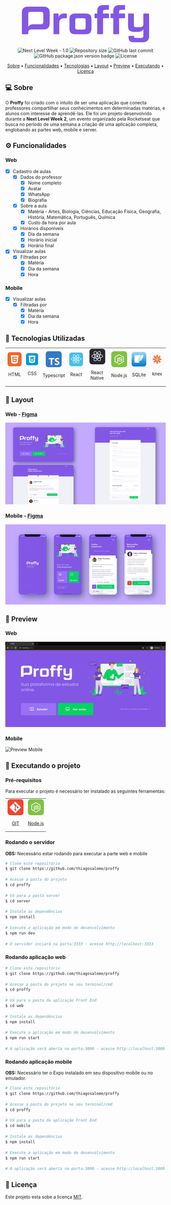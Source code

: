 <!-- Logo -->
<p align="center">
  <img src="./.github/logo.png" alt="Proffy" title="Proffy">
</p>

<!-- Badges -->
<p align="center">
  <img src="https://img.shields.io/badge/Next%20Level%20Week-1.0-774DD6" alt="Next Level Week - 1.0" title="Next Level Week - 1.0">
  <img alt="Repository size" src="https://img.shields.io/github/repo-size/thiagosalome/proffy?color=774DD6">
  <img alt="GitHub last commit" src="https://img.shields.io/github/last-commit/thiagosalome/proffy?color=774DD6">
  <img alt="GitHub package.json version badge" src="https://img.shields.io/github/downloads/thiagosalome/proffy/total?color=774DD6">
  <img alt="License" src="https://img.shields.io/badge/license-MIT-774DD6?color=774DD6">
</p>

<!-- Indice-->
<p align="center">
 <a href="#computer-sobre">Sobre</a> •
 <a href="#gear-funcionalidades">Funcionalidades</a> •
 <a href="#wrench-tecnologias-utilizadas">Tecnologias</a> •
 <a href="#art-layout">Layout</a> •  
 <a href="#movie_camera-preview">Preview</a> •
 <a href="#rocket-executando-o-projeto">Executando</a> •
 <a href="#memo-licença">Licença</a>
</p>

## :computer: Sobre

O **Proffy** foi criado com o intuito de ser uma aplicação que conecta professores compartilhar seus conhecimentos em determinadas matérias, e alunos com interesse de aprendê-las. Ele foi um projeto desenvolvido durante a **Next Level Week 2**, um evento organizado pela Rocketseat que busca no período de uma semana a criação de uma aplicação completa, englobando as partes web, mobile e server.

## :gear: Funcionalidades

### Web

- [x] Cadastro de aulas
  - [x] Dados do professor
    - [x] Nome completo
    - [x] Avatar
    - [x] WhatsApp
    - [x] Biografia
  - [x] Sobre a aula
    - [x] Matéria - Artes, Biologia, Ciências, Educação Física, Geografia, História, Matemática, Português, Química
    - [x] Custo da hora por aula
  - [x] Horários disponíveis
    - [x] Dia da semana
    - [x] Horário inicial
    - [x] Horário final
- [x] Visualizar aulas
  - [x] Filtradas por
    - [x] Matéria
    - [x] Dia da semana
    - [x] Hora

### Mobile

- [x] Visualizar aulas
  - [x] Filtradas por
    - [x] Matéria
    - [x] Dia da semana
    - [x] Hora

## :wrench: Tecnologias Utilizadas

<table>
  <tbody>
    <tr>
      <td align="center">
        <img src="https://raw.githubusercontent.com/thiagosalome/technologies-icons/master/html.png" width='50' alt="HTML">
        <p>HTML</p>
      </td>
      <td align="center">
        <img src="https://raw.githubusercontent.com/thiagosalome/technologies-icons/master/css.png" width='50' alt="CSS">
        <p>CSS</p>
      </td>
      <td align="center">
        <img src="https://raw.githubusercontent.com/thiagosalome/technologies-icons/master/typescript.png" width='50' alt="TypeScript">
        <p>Typescript</p>
      </td>
      <td align="center">
        <img src="https://raw.githubusercontent.com/thiagosalome/technologies-icons/master/react-base.png" width='50' alt="React">
        <p>React</p>
      </td>
      <td align="center">
        <img src="https://raw.githubusercontent.com/thiagosalome/technologies-icons/master/react-native.png" width='50' alt="React Native">
        <p>React Native</p>
      </td>
      <td align="center">
        <img src="https://raw.githubusercontent.com/thiagosalome/technologies-icons/master/node.png" width='50' alt="Node.js">
        <p>Node.js</p>
      </td>
      <td align="center">
        <img src="https://raw.githubusercontent.com/thiagosalome/technologies-icons/master/sqlite.png" width='50' alt="SQLite">
        <p>SQLite</p>
      </td>
      <td align="center">
        <img src="https://raw.githubusercontent.com/thiagosalome/technologies-icons/master/knex.png" width='50' alt="knex">
        <p>knex</p>
      </td>
    </tr>
  </tbody>
</table>

## :art: Layout

### Web - [Figma](https://www.figma.com/file/piNqrtMXOnpbbiKD2RLazW/Proffy?node-id=302352%3A871)

<img src="./.github/layout-web.png" alt="Layout Web" title="Layout Web">

### Mobile - [Figma](https://www.figma.com/file/piNqrtMXOnpbbiKD2RLazW/Proffy?node-id=302352%3A1588)

<img src="./.github/layout-mobile.png" alt="Layout Mobile" title="Layout Mobile">

## :movie_camera: Preview

### Web

<img src="./.github/preview-web.gif" alt="Preview Web" title="Preview Web">

### Mobile

<img width="200" src="./.github/preview-mobile.gif" alt="Preview Mobile" title="Preview Mobile">

## :rocket: Executando o projeto

### Pré-requisitos

Para executar o projeto é necessário ter instalado as seguintes ferramentas:

<table>
  <tbody>
    <tr>
      <td align="center">
        <a href='https://git-scm.com/downloads' target='_blank'>
          <img src="https://raw.githubusercontent.com/thiagosalome/technologies-icons/master/git.png" width='50' alt="React">
          <p>GIT</p>
        </a>
      </td>
      <td>
        <a href='https://git-scm.com/downloads' target='_blank'>
          <img src="https://raw.githubusercontent.com/thiagosalome/technologies-icons/master/node.png" width='50' alt="React">
          <p>Node.js</p>
        </a>
      </td>
    </tr>
  </tbody>
</table>

### Rodando o servidor

**OBS:** Necessário estar rodando para executar a parte web e mobile

```bash
# Clone este repositório
$ git clone https://github.com/thiagosalome/proffy

# Acesse a pasta do projeto
$ cd proffy

# Vá para a pasta server
$ cd server

# Instale as dependências
$ npm install

# Execute a aplicação em modo de desenvolvimento
$ npm run dev

# O servidor inciará na porta:3333 - acesse http://localhost:3333
```

### Rodando aplicação web

```bash
# Clone este repositório
$ git clone https://github.com/thiagosalome/proffy

# Acesse a pasta do projeto no seu terminal/cmd
$ cd proffy

# Vá para a pasta da aplicação Front End
$ cd web

# Instale as dependências
$ npm install

# Execute a aplicação em modo de desenvolvimento
$ npm run start

# A aplicação será aberta na porta:3000 - acesse http://localhost:3000
```

### Rodando aplicação mobile

**OBS:** Necessário ter o Expo instalado em seu dispositivo mobile ou no emulador.

```bash
# Clone este repositório
$ git clone https://github.com/thiagosalome/proffy

# Acesse a pasta do projeto no seu terminal/cmd
$ cd proffy

# Vá para a pasta da aplicação Front End
$ cd mobile

# Instale as dependências
$ npm install

# Execute a aplicação em modo de desenvolvimento
$ npm run start

# A aplicação será aberta na porta:3000 - acesse http://localhost:3000
```

## :memo: Licença

Este projeto esta sobe a licença [MIT](./LICENCE).
